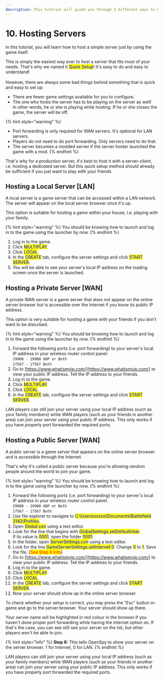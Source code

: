 ```yaml
---
description: This tutorial will guide you through 3 different ways to host a server.
---
```


# 10. Hosting Servers

In this tutorial, you will learn how to host a simple server just by using the game itself.&#x20;

This is simply the easiest way ever to host a server that fits most of your needs. That's why we named it <mark style="color:blue;">Quick Setup</mark>! It's easy to do and easy to understand!\
\
However, there are always some bad things behind something that is quick and easy to set up:

* There are fewer game settings available for you to configure.
* The one who hosts the server has to be playing on the server as well! \
  In other words, he or she is playing while hosting. If he or she closes the game, the server will be off.

{% hint style="warning" %}
* Port forwarding is only required for WAN servers. It's optional for LAN servers.
* Players do not need to do port forwarding. Only servers need to do that.​
* The server becomes a modded server if the server hoster launched the game with a mod.
{% endhint %}

​That's why for a production server, it's best to host it with a server-client, i.e. hosting a dedicated server. But this quick setup method should already be sufficient if you just want to play with your friends

## Hosting a Local Server \[LAN]

A local server is a game server that can be accessed within a LAN network. The server will appear on the local server browser once it's up.&#x20;

This option is suitable for hosting a game within your house, i.e. playing with your family.

{% hint style="warning" %}
You should be knowing how to launch and log in to the game using the launcher by now.
{% endhint %}

1. Log in to the game.
2. Click <mark style="color:blue;">MULTIPLAY</mark>.
3. Click <mark style="color:blue;">LOCAL</mark>.
4. In the <mark style="color:blue;">CREATE</mark> tab, configure the server settings and click <mark style="color:blue;">START SERVER</mark>.
5. You will be able to see your server's local IP address on the loading screen once the server is launched.

## Hosting a Private Server \[WAN]

A private WAN server is a game server that does not appear on the online server browser but is accessible over the Internet if you know its public IP address.&#x20;

This option is very suitable for hosting a game with your friends if you don't want to be disturbed.

{% hint style="warning" %}
You should be knowing how to launch and log in to the game using the launcher by now.
{% endhint %}

1. Forward the following ports (i.e. port forwarding) to your server's local IP address in your wireless router control panel:\
   `29900 - 29900 UDP or Both`\
   `17567 - 17567 Both​`
2. Go to [https://www.whatismyip.com/](https://www.whatismyip.com/) to view your public IP address. Tell the IP address to your friends.
3. Log in to the game.
4. Click <mark style="color:blue;">MULTIPLAY</mark>.
5. Click <mark style="color:blue;">LOCAL</mark>.
6. In the <mark style="color:blue;">CREATE</mark> tab, configure the server settings and click <mark style="color:blue;">START SERVER</mark>.

​LAN players can still join your server using your local IP address (such as your family members) while WAN players (such as your friends in another area) can join your server using your public IP address. This only works if you have properly port forwarded the required ports.​​

## Hosting a Public Server \[WAN]

​A public server is a game server that appears on the online server browser and is accessible through the Internet.&#x20;

That's why it's called a public server because you're allowing random people around the world to join your game.

{% hint style="warning" %}
You should be knowing how to launch and log in to the game using the launcher by now.
{% endhint %}

1. Forward the following ports (i.e. port forwarding) to your server's local IP address in your wireless router control panel:\
   `29900 - 29900 UDP or Both`\
   `17567 - 17567 Both​`
2. Use file explorer to navigate to <mark style="color:blue;">C:\Users\xxxxx\Documents\Battlefield 2142\Profiles</mark>.
3. Open <mark style="color:blue;">Global.con</mark> using a text editor.&#x20;
4. Look for the line that begins with <mark style="color:blue;">GlobalSettings.setDefaultUser</mark>. \
   If its value is <mark style="color:blue;">0001</mark>, open the folder <mark style="color:blue;">0001</mark>.
5. In the folder, open <mark style="color:blue;">ServerSettings.con</mark> using a text editor.
6. Look for the line <mark style="color:blue;">GameServerSettings.setInternet 0</mark>. Change <mark style="color:blue;">0</mark> to <mark style="color:blue;">1</mark>. Save the file. \[<mark style="color:red;">See Step 6 Info</mark>]
7. Go to [https://www.whatismyip.com/](https://www.whatismyip.com/) to view your public IP address. Tell the IP address to your friends.
8. Log in to the game.
9. Click <mark style="color:blue;">MULTIPLAY</mark>.
10. Click <mark style="color:blue;">LOCAL</mark>.
11. In the <mark style="color:blue;">CREATE</mark> tab, configure the server settings and click <mark style="color:blue;">START SERVER</mark>.
12. Now your server should show up in the online server browser.

To check whether your setup is correct, you may press the "Esc" button in-game and go to the server browser. Your server should show up there.&#x20;

Your server name will be highlighted in red colour in the browser if you haven't done proper port forwarding while having the internet option on. If that's the case, you can see still see your server on the list, but other players won't be able to join.

{% hint style="info" %}
**Step 6:** This tells OpenSpy to show your server on the server browser. 1 for Internet, 0 for LAN.
{% endhint %}

​LAN players can still join your server using your local IP address (such as your family members) while WAN players (such as your friends in another area) can join your server using your public IP address. This only works if you have properly port forwarded the required ports.​​
